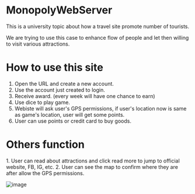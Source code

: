 # MonopolyWebServer
This is a university topic about how a travel site promote number of tourists.

We are trying to use this case to enhance flow of people and let then willing to visit various attractions.

<h1>How to use this site</h1>

1. Open the URL and create a new account.
2. Use the account just created to login.
3. Receive award. (every week will have one chance to earn) 
4. Use dice to play game.
5. Webiste will ask user's GPS permissions, if user's location now is same as game's location, user will get some points.
6. User can use points or credit card to buy goods.

<h1>Others function</h1>
1. User can read about attractions and click read more to jump to official website, FB, IG, etc.
2. User can see the map to confirm where they are after allow the GPS permissions.


![image](https://github.com/fenasot/MonopolyWebServer/assets/79359861/0dac1865-9407-483e-a485-3a125b659c91)

